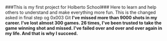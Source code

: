 ###This is my first project for Holberto School###
Here to learn and help others to understand and make everything more fun.
This is the changed asked in final step og 0x003 Git
**I've missed more than 9000 shots in my career. I've lost almost 300 games. 26 times, I've been trusted to take the game winning shot and missed. I've failed over and over and over again in my life. And that is why I succeed.**
